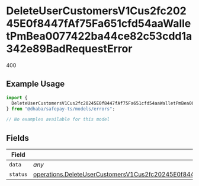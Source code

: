 # DeleteUserCustomersV1Cus2fc20245E0f8447fAf75Fa651cfd54aaWalletPmBea0077422ba44ce82c53cdd1a342e89BadRequestError

400

## Example Usage

```typescript
import {
  DeleteUserCustomersV1Cus2fc20245E0f8447fAf75Fa651cfd54aaWalletPmBea0077422ba44ce82c53cdd1a342e89BadRequestError,
} from "@dhaba/safepay-ts/models/errors";

// No examples available for this model
```

## Fields

| Field                                                                                                                                                                                                                                                                      | Type                                                                                                                                                                                                                                                                       | Required                                                                                                                                                                                                                                                                   | Description                                                                                                                                                                                                                                                                |
| -------------------------------------------------------------------------------------------------------------------------------------------------------------------------------------------------------------------------------------------------------------------------- | -------------------------------------------------------------------------------------------------------------------------------------------------------------------------------------------------------------------------------------------------------------------------- | -------------------------------------------------------------------------------------------------------------------------------------------------------------------------------------------------------------------------------------------------------------------------- | -------------------------------------------------------------------------------------------------------------------------------------------------------------------------------------------------------------------------------------------------------------------------- |
| `data`                                                                                                                                                                                                                                                                     | *any*                                                                                                                                                                                                                                                                      | :heavy_minus_sign:                                                                                                                                                                                                                                                         | N/A                                                                                                                                                                                                                                                                        |
| `status`                                                                                                                                                                                                                                                                   | [operations.DeleteUserCustomersV1Cus2fc20245E0f8447fAf75Fa651cfd54aaWalletPmBea0077422ba44ce82c53cdd1a342e89BadRequestStatus](../../models/operations/deleteusercustomersv1cus2fc20245e0f8447faf75fa651cfd54aawalletpmbea0077422ba44ce82c53cdd1a342e89badrequeststatus.md) | :heavy_minus_sign:                                                                                                                                                                                                                                                         | N/A                                                                                                                                                                                                                                                                        |